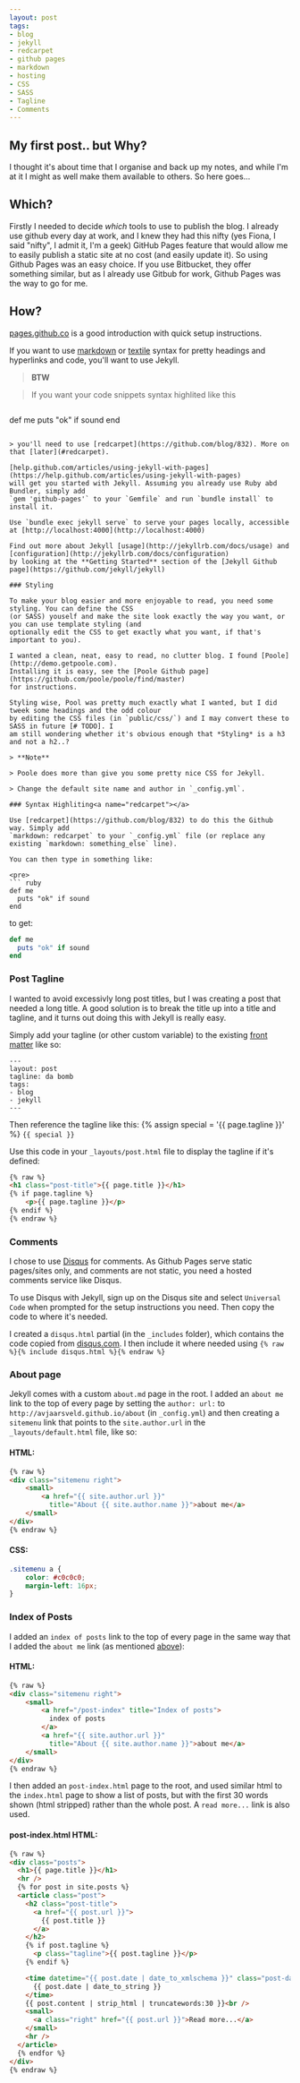 ```yaml
---
layout: post
tags:
- blog
- jekyll
- redcarpet
- github pages
- markdown
- hosting
- CSS
- SASS
- Tagline
- Comments
---
```


## My first post.. but Why?

I thought it's about time that I organise and back up my notes, and while I'm at it I might as
well make them available to others. So here goes...

## Which?

Firstly I needed to decide *which* tools to use to publish the blog. I already use github every day at
work, and I knew they had this nifty (yes Fiona, I said "nifty",
I admit it, I'm a geek) GitHub Pages feature that would allow me to easily publish a static site at
no cost (and easily update it). So using Github Pages was an easy choice. If you use Bitbucket, they
offer something similar, but as I already use Gitbub for work, Github Pages was the way to go for me.

## How?

[pages.github.co](http://pages.github.com) is a good introduction with quick setup instructions.

If you want to use [markdown](https://daringfireball.net/projects/markdown/syntax) or
[textile](http://txstyle.org) syntax for pretty headings and hyperlinks and code,
you'll want to use Jekyll.

> **BTW**

> If you want your code snippets syntax highlited like this

> ``` ruby
def me
  puts "ok" if sound
end
```

> you'll need to use [redcarpet](https://github.com/blog/832). More on that [later](#redcarpet).

[help.github.com/articles/using-jekyll-with-pages](https://help.github.com/articles/using-jekyll-with-pages)
will get you started with Jekyll. Assuming you already use Ruby abd Bundler, simply add
`gem 'github-pages'` to your `Gemfile` and run `bundle install` to install it.

Use `bundle exec jekyll serve` to serve your pages locally, accessible at [http://localhost:4000](http://localhost:4000)

Find out more about Jekyll [usage](http://jekyllrb.com/docs/usage) and [configuration](http://jekyllrb.com/docs/configuration)
by looking at the **Getting Started** section of the [Jekyll Github page](https://github.com/jekyll/jekyll)

### Styling

To make your blog easier and more enjoyable to read, you need some styling. You can define the CSS
(or SASS) youself and make the site look exactly the way you want, or you can use template styling (and
optionally edit the CSS to get exactly what you want, if that's important to you).

I wanted a clean, neat, easy to read, no clutter blog. I found [Poole](http://demo.getpoole.com).
Installing it is easy, see the [Poole Github page](https://github.com/poole/poole/find/master)
for instructions.

Styling wise, Pool was pretty much exactly what I wanted, but I did tweek some headings and the odd colour
by editing the CSS files (in `public/css/`) and I may convert these to SASS in future [# TODO]. I
am still wondering whether it's obvious enough that *Styling* is a h3 and not a h2..?

> **Note**

> Poole does more than give you some pretty nice CSS for Jekyll.

> Change the default site name and author in `_config.yml`.

### Syntax Highliting<a name="redcarpet"></a>

Use [redcarpet](https://github.com/blog/832) to do this the Github way. Simply add
`markdown: redcarpet` to your `_config.yml` file (or replace any existing `markdown: something_else` line).

You can then type in something like:

<pre>
``` ruby
def me
  puts "ok" if sound
end
```
</pre>

to get:

``` ruby
def me
  puts "ok" if sound
end
```

### Post Tagline

I wanted to avoid excessivly long post titles, but I was creating a post that needed a long title. A
good solution is to break the title up into a title and tagline, and it turns out doing this with
Jekyll is really easy.

Simply add your tagline (or other custom variable) to the existing 
[front matter](http://jekyllrb.com/docs/frontmatter) like so:

```
---
layout: post
tagline: da bomb
tags:
- blog
- jekyll
---
```
Then reference the tagline like this: {% assign special = '{{ page.tagline }}' %} `{{ special }}`

Use this code in your `_layouts/post.html` file to display the tagline if it's defined:

``` html
{% raw %}
<h1 class="post-title">{{ page.title }}</h1>
{% if page.tagline %}
	<p>{{ page.tagline }}</p>
{% endif %}
{% endraw %}
```

### Comments

I chose to use [Disqus](https://disqus.com) for comments. As Github Pages serve static pages/sites
only, and comments are not static, you need a hosted comments service like Disqus.

To use Disqus with Jekyll, sign up on the Disqus site and select `Universal Code` when prompted for
the setup instructions you need. Then copy the code to where it's needed.

I created a `disqus.html` partial (in the `_includes` folder), which contains the code copied from
[disqus.com](https://disqus.com). I then include it where needed using
`{% raw %}{% include disqus.html %}{% endraw %}`

### About page<a name="about"></a>

Jekyll comes with a custom `about.md` page in the root. I added an `about me` link to the top of
every page by setting the `author: url:` to `http://avjaarsveld.github.io/about` (in `_config.yml`) 
and then creating
a `sitemenu` link that points to the `site.author.url` in the `_layouts/default.html` file, like so:

#### HTML:
``` html
{% raw %}
<div class="sitemenu right">
	<small>
		<a href="{{ site.author.url }}"
		  title="About {{ site.author.name }}">about me</a>
	</small>
</div>
{% endraw %}
```

#### CSS:
``` css
.sitemenu a {
	color: #c0c0c0;
	margin-left: 16px;
}
```

### Index of Posts

I added an `index of posts` link to the top of every page in the same way that I added the `about me`
link (as mentioned [above](#about)):

#### HTML:
``` html
{% raw %}
<div class="sitemenu right">
	<small>
		<a href="/post-index" title="Index of posts">
		  index of posts
		</a>
		<a href="{{ site.author.url }}"
		  title="About {{ site.author.name }}">about me</a>
	</small>
</div>
{% endraw %}
```

I then added an `post-index.html` page to the root, and used similar html to the `index.html` page
to show a list of posts, but with the first 30 words shown (html stripped) rather than the whole post.
A `read more...` link is also used.

#### post-index.html HTML:
``` html
{% raw %}
<div class="posts">
  <h1>{{ page.title }}</h1>
  <hr />
  {% for post in site.posts %}
  <article class="post">
    <h2 class="post-title">
      <a href="{{ post.url }}">
        {{ post.title }}
      </a>
    </h2>
    {% if post.tagline %}
      <p class="tagline">{{ post.tagline }}</p>
    {% endif %}

    <time datetime="{{ post.date | date_to_xmlschema }}" class="post-date">
      {{ post.date | date_to_string }}
    </time>
    {{ post.content | strip_html | truncatewords:30 }}<br />
    <small>
      <a class="right" href="{{ post.url }}">Read more...</a>
    </small>
    <hr />
  </article>
  {% endfor %}
</div>
{% endraw %}
```
